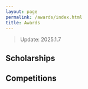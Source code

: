 ```yaml
---
layout: page
permalink: /awards/index.html
title: Awards
---
```


> Update:  2025.1.7



## Scholarships























## Competitions

















<br>
